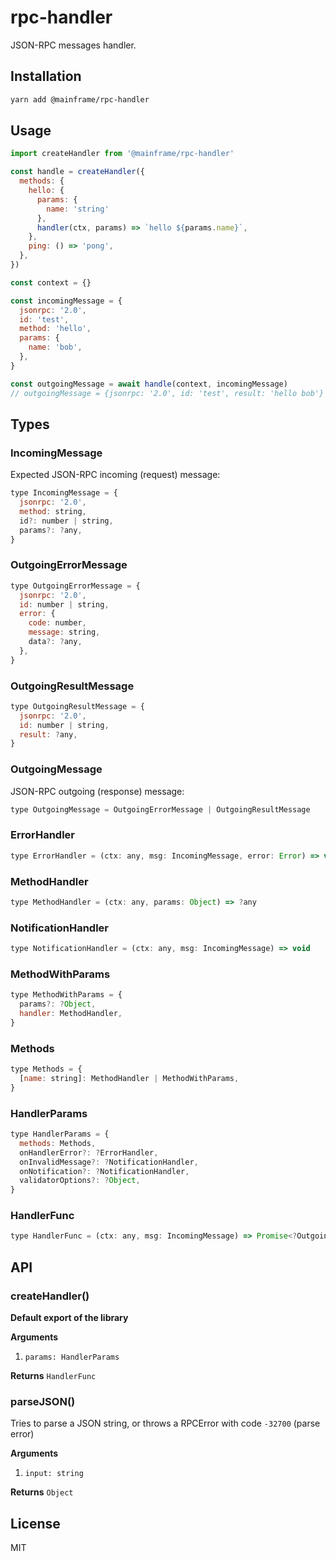 # rpc-handler

JSON-RPC messages handler.

## Installation

```sh
yarn add @mainframe/rpc-handler
```

## Usage

```js
import createHandler from '@mainframe/rpc-handler'

const handle = createHandler({
  methods: {
    hello: {
      params: {
        name: 'string'
      },
      handler(ctx, params) => `hello ${params.name}`,
    },
    ping: () => 'pong',
  },
})

const context = {}

const incomingMessage = {
  jsonrpc: '2.0',
  id: 'test',
  method: 'hello',
  params: {
    name: 'bob',
  },
}

const outgoingMessage = await handle(context, incomingMessage)
// outgoingMessage = {jsonrpc: '2.0', id: 'test', result: 'hello bob'}
```

## Types

### IncomingMessage

Expected JSON-RPC incoming (request) message:

```js
type IncomingMessage = {
  jsonrpc: '2.0',
  method: string,
  id?: number | string,
  params?: ?any,
}
```

### OutgoingErrorMessage

```js
type OutgoingErrorMessage = {
  jsonrpc: '2.0',
  id: number | string,
  error: {
    code: number,
    message: string,
    data?: ?any,
  },
}
```

### OutgoingResultMessage

```js
type OutgoingResultMessage = {
  jsonrpc: '2.0',
  id: number | string,
  result: ?any,
}
```

### OutgoingMessage

JSON-RPC outgoing (response) message:

```js
type OutgoingMessage = OutgoingErrorMessage | OutgoingResultMessage
```

### ErrorHandler

```js
type ErrorHandler = (ctx: any, msg: IncomingMessage, error: Error) => void
```

### MethodHandler

```js
type MethodHandler = (ctx: any, params: Object) => ?any
```

### NotificationHandler

```js
type NotificationHandler = (ctx: any, msg: IncomingMessage) => void
```

### MethodWithParams

```js
type MethodWithParams = {
  params?: ?Object,
  handler: MethodHandler,
}
```

### Methods

```js
type Methods = {
  [name: string]: MethodHandler | MethodWithParams,
}
```

### HandlerParams

```js
type HandlerParams = {
  methods: Methods,
  onHandlerError?: ?ErrorHandler,
  onInvalidMessage?: ?NotificationHandler,
  onNotification?: ?NotificationHandler,
  validatorOptions?: ?Object,
}
```

### HandlerFunc

```js
type HandlerFunc = (ctx: any, msg: IncomingMessage) => Promise<?OutgoingMessage>
```

## API

### createHandler()

**Default export of the library**

**Arguments**

1.  `params: HandlerParams`

**Returns** `HandlerFunc`

### parseJSON()

Tries to parse a JSON string, or throws a RPCError with code `-32700` (parse error)

**Arguments**

1.  `input: string`

**Returns** `Object`

## License

MIT
